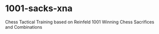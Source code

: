 1001-sacks-xna
==============

Chess Tactical Training based on Reinfeld 1001 Winning Chess Sacrifices and Combinations